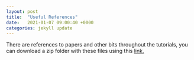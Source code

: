 ```yaml
---
layout: post
title:  "Useful References"
date:   2021-01-07 09:00:40 +0000
categories: jekyll update
---
```

There are references to papers and other bits throughout the tutorials, you can download a zip folder with these files using this [link.][link]

[link]: https://github.com/TallyWright/TallyWright.github.io/raw/master/References.zip